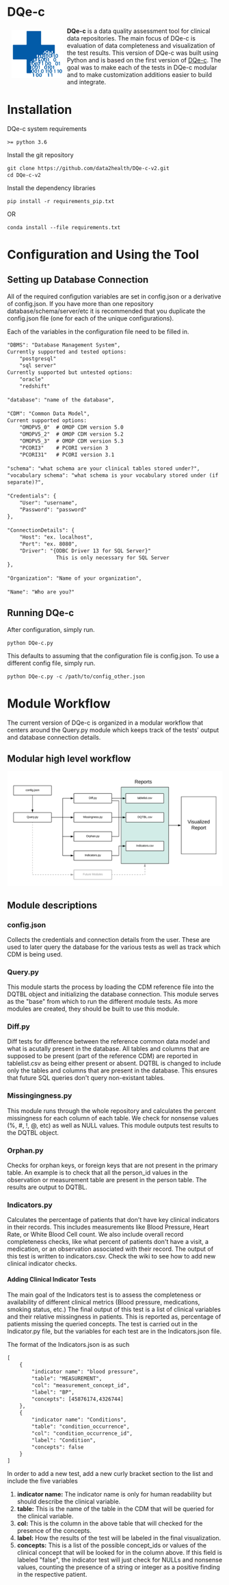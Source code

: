 # DQe-c
<img src="images/DQe-c_logo_more_drip.svg" width="120px" align="left" hspace="10" vspace="6"/> 
<strong>DQe-c</strong> is a data quality assessment tool for clinical data repositories. The main focus of DQe-c is evaluation of data completeness and visualization of the test results. This version of DQe-c was built using Python and is based on the first version of <a href="https://github.com/data2health/DQe-c">DQe-c</a>. The goal was to make each of the tests in DQe-c modular and to make customization additions easier to build and integrate.

# Installation
DQe-c system requirements
```
>= python 3.6
```

Install the git repository
```
git clone https://github.com/data2health/DQe-c-v2.git
cd DQe-c-v2
```
Install the dependency libraries
```
pip install -r requirements_pip.txt
```
OR
```
conda install --file requirements.txt
```

# Configuration and Using the Tool
## Setting up Database Connection
All of the required configution variables are set in config.json or a derivative of config.json. If you have more than one repository database/schema/server/etc it is recommended that you duplicate the config.json file (one for each of the unique configurations).

Each of the variables in the configuration file need to be filled in.
```
"DBMS": "Database Management System",
Currently supported and tested options:
    "postgresql"
    "sql server"
Currently supported but untested options:
    "oracle"
    "redshift"

"database": "name of the database",

"CDM": "Common Data Model",
Current supported options:
    "OMOPV5_0"  # OMOP CDM version 5.0
    "OMOPV5_2"  # OMOP CDM version 5.2
    "OMOPV5_3"  # OMOP CDM version 5.3
    "PCORI3"    # PCORI version 3
    "PCORI31"   # PCORI version 3.1

"schema": "what schema are your clinical tables stored under?",
"vocabulary schema": "what schema is your vocabulary stored under (if separate)?",

"Credentials": {
    "User": "username",
    "Password": "password"
},

"ConnectionDetails": {
    "Host": "ex. localhost",
    "Port": "ex. 8080",
    "Driver": "{ODBC Driver 13 for SQL Server}"
                This is only necessary for SQL Server
},

"Organization": "Name of your organization",

"Name": "Who are you?"
```
## Running DQe-c
After configuration, simply run.
```
python DQe-c.py
```
This defaults to assuming that the configuration file is config.json. To use a different config file, simply run.
```
python DQe-c.py -c /path/to/config_other.json
```

# Module Workflow
The current version of DQe-c is organized in a modular workflow that centers around the Query.py module which keeps track of the tests' output and database connection details.
## Modular high level workflow
![workflow](images/DQe-c-v2_workflow_two.png)

## Module descriptions
### config.json
Collects the credentials and connection details from the user. These are used to later query the database for the various tests as well as track which CDM is being used.

### Query.py
This module starts the process by loading the CDM reference file into the DQTBL object and initializing the database connection. This module serves as the "base" from which to run the different module tests. As more modules are created, they should be built to use this module.

### Diff.py
Diff tests for difference between the reference common data model and what is acutally present in the database. All tables and columns that are supposed to be present (part of the reference CDM) are reported in tablelist.csv as being either present or absent. DQTBL is changed to include only the tables and columns that are present in the database. This ensures that future SQL queries don't query non-existant tables.

### Missingingness.py
This module runs through the whole repository and calculates the percent missingness for each column of each table. We check for nonsense values (%, #, !, @, etc) as well as NULL values. This module outputs test results to the DQTBL object.

### Orphan.py
Checks for orphan keys, or foreign keys that are not present in the primary table. An example is to check that all the person_id values in the observation or measurement table are present in the person table. The results are output to DQTBL.

### Indicators.py
Calculates the percentage of patients that don't have key clinical indicators in their records. This includes measurements like Blood Pressure, Heart Rate, or White Blood Cell count. We also include overall record completeness checks, like what percent of patients don't have a visit, a medication, or an observation associated with their record. The output of this test is written to indicators.csv. Check the wiki to see how to add new clinical indicator checks.

#### Adding Clinical Indicator Tests
The main goal of the Indicators test is to assess the completeness or availability of different clinical metrics (Blood pressure, medications, smoking status, etc.) The final output of this test is a list of clinical variables and their relative missingness in patients. This is reported as, percentage of patients missing the queried concepts. The test is carried out in the Indicator.py file, but the variables for each test are in the Indicators.json file.

The format of the Indicators.json is as such
```
[
    {
        "indicator name": "blood pressure",
        "table": "MEASUREMENT", 
        "col": "measurement_concept_id", 
        "label": "BP",
        "concepts": [45876174,4326744]
    },
    {
        "indicator name": "Conditions",
        "table": "condition_occurrence",
        "col": "condition_occurrence_id",
        "label": "Condition",
        "concepts": false
    }
]
```
In order to add a new test, add a new curly bracket section to the list and include the five variables
1. <strong>indicator name:</strong> The indicator name is only for human readability but should describe the clinical variable.
2. <strong>table:</strong> This is the name of the table in the CDM that will be queried for the clinical variable.
3. <strong>col:</strong> This is the column in the above table that will checked for the presence of the concepts.
4. <strong>label:</strong> How the results of the test will be labeled in the final visualization.
5. <strong>concepts:</strong> This is a list of the possible concept_ids or values of the clinical concept that will be looked for in the column above. If this field is labeled "false", the indicator test will just check for NULLs and nonsense values, counting the presence of a string or integer as a positive finding in the respective patient. 
